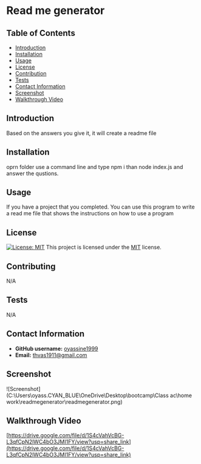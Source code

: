 # Read me generator
## Table of Contents
- [Introduction](#introduction)
- [Installation](#installation)
- [Usage](#usage)
- [License](#license)
- [Contribution](#contribution)
- [Tests](#tests)
- [Contact Information](#contact-information)
- [Screenshot](#screenshot)
- [Walkthrough Video](#walkthrough-video)

## Introduction
 Based on the answers you give it, it will create a readme file
## Installation
oprn folder use a command line and type npm i than node index.js and answer the qustions.
## Usage
If you have a project that you completed. You can use this program to write a read me file that shows the instructions on how to use a program
## License
[![License: MIT](https://img.shields.io/badge/License-MIT-blue.svg)](https://opensource.org/licenses/MIT)
This project is licensed under the [MIT](https://opensource.org/licenses/MIT) license.
## Contributing
N/A
## Tests
N/A
## Contact Information
- **GitHub username:** [oyassine1999](https://github.com/oyassine1999)
- **Email:** thvas1911@gmail.com
## Screenshot
![Screenshot](C:\Users\oyass.CYAN_BLUE\OneDrive\Desktop\bootcamp\Class ac\home work\readmegenerator\readmegenerator.png)
## Walkthrough Video
[https://drive.google.com/file/d/1S4cVahVcBG-L3qfCpN2lWC4bO3JMI1FY/view?usp=share_link](https://drive.google.com/file/d/1S4cVahVcBG-L3qfCpN2lWC4bO3JMI1FY/view?usp=share_link)
